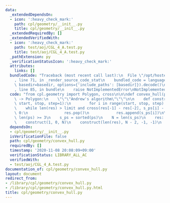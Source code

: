 ```yaml
---
data:
  _extendedDependsOn:
  - icon: ':heavy_check_mark:'
    path: cpl/geometry/__init__.py
    title: cpl/geometry/__init__.py
  _extendedRequiredBy: []
  _extendedVerifiedWith:
  - icon: ':heavy_check_mark:'
    path: test/aoj/CGL_4_A.test.py
    title: test/aoj/CGL_4_A.test.py
  _pathExtension: py
  _verificationStatusIcon: ':heavy_check_mark:'
  attributes:
    links: []
  bundledCode: "Traceback (most recent call last):\n  File \"/opt/hostedtoolcache/Python/3.9.1/x64/lib/python3.9/site-packages/onlinejudge_verify/documentation/build.py\"\
    , line 71, in _render_source_code_stat\n    bundled_code = language.bundle(stat.path,\
    \ basedir=basedir, options={'include_paths': [basedir]}).decode()\n  File \"/opt/hostedtoolcache/Python/3.9.1/x64/lib/python3.9/site-packages/onlinejudge_verify/languages/python.py\"\
    , line 85, in bundle\n    raise NotImplementedError\nNotImplementedError\n"
  code: "from cpl.geometry import Polygon, cross\n\n\ndef convex_hull(ps: Polygon)\
    \ -> Polygon:\n    \"\"\"Andrew's algorithm\"\"\"\n\n    def construct(limit,\
    \ start, stop, step=1):\n        for i in range(start, stop, step):\n        \
    \    while len(res) > limit and cross(res[-1] - res[-2], s_ps[i] - res[-1]) <\
    \ 0:\n                res.pop()\n            res.append(s_ps[i])\n\n    assert\
    \ len(ps) >= 3\n    s_ps = sorted(ps)\n    N = len(s_ps)\n    res: Polygon = []\n\
    \    construct(1, 0, N)\n    construct(len(res), N - 2, -1, -1)\n    return res[:-1]\n"
  dependsOn:
  - cpl/geometry/__init__.py
  isVerificationFile: false
  path: cpl/geometry/convex_hull.py
  requiredBy: []
  timestamp: '2020-11-08 20:08:09+09:00'
  verificationStatus: LIBRARY_ALL_AC
  verifiedWith:
  - test/aoj/CGL_4_A.test.py
documentation_of: cpl/geometry/convex_hull.py
layout: document
redirect_from:
- /library/cpl/geometry/convex_hull.py
- /library/cpl/geometry/convex_hull.py.html
title: cpl/geometry/convex_hull.py
---
```

